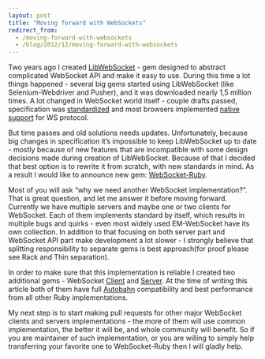 ```yaml
---
layout: post
title: "Moving forward with WebSockets"
redirect_from:
  - /moving-forward-with-websockets
  - /blog/2012/12/moving-forward-with-websockets
---
```


Two years ago I created [LibWebSocket][libwebsocket] - gem designed to abstract complicated WebSocket API and make it easy to use. During this time a lot things happened - several big gems started using LibWebSocket (like Selenium-Webdriver and Pusher), and it was downloaded nearly 1,5 million times. A lot changed in WebSocket world itself - couple drafts passed, specification was [standardized][standard] and most browsers implemented [native support][support] for WS protocol.

But time passes and old solutions needs updates. Unfortunately, because big changes in specification it’s impossible to keep LibWebSocket up to date - mostly because of new features that are incompatible with some design decisions made during creation of LibWebSocket. Because of that I decided that best option is to rewrite it from scratch, with new standards in mind. As a result I would like to announce new gem: [WebSocket-Ruby][websocket-ruby].

Most of you will ask “why we need another WebSocket implementation?”. That is great question, and let me answer it before moving forward. Currently we have multiple servers and maybe one or two clients for WebSocket. Each of them implements standard by itself, which results in multiple bugs and quirks - even most widely used EM-WebSocket have its own collection. In addition to that focusing on both server part and WebSocket API part make development a lot slower - I strongly believe that splitting responsibility to separate gems is best approach(for proof please see Rack and Thin separation).

In order to make sure that this implementation is reliable I created two additional gems - WebSocket [Client][em-client] and [Server][em-server]. At the time of writing this article both of them have full [Autobahn][autobahn] compatibility and best performance from all other Ruby implementations.

My next step is to start making pull requests for other major WebSocket clients and servers implementations - the more of them will use common implementation, the better it will be, and whole community will benefit. So if you are maintainer of such implementation, or you are willing to simply help transferring your favorite one to WebSocket-Ruby then I will gladly help.

[autobahn]: https://crossbar.io/autobahn/
[em-client]: https://github.com/imanel/websocket-eventmachine-client
[em-server]: https://github.com/imanel/websocket-eventmachine-server
[libwebsocket]: https://rubygems.org/gems/libwebsocket
[standard]: https://datatracker.ietf.org/doc/rfc6455/?include_text=1
[support]: https://caniuse.com/websockets
[websocket-ruby]: https://github.com/imanel/websocket-ruby
